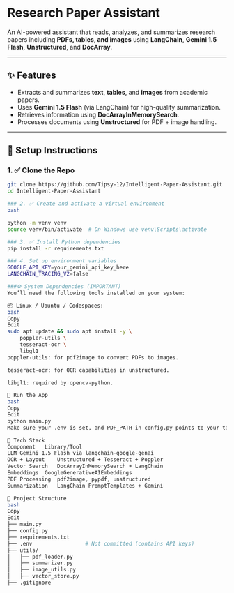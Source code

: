 #  Research Paper Assistant

An AI-powered assistant that reads, analyzes, and summarizes research papers including **PDFs, tables, and images** using **LangChain**, **Gemini 1.5 Flash**, **Unstructured**, and **DocArray**.

---

## ✨ Features

- Extracts and summarizes **text**, **tables**, and **images** from academic papers.
- Uses **Gemini 1.5 Flash** (via LangChain) for high-quality summarization.
- Retrieves information using **DocArrayInMemorySearch**.
- Processes documents using **Unstructured** for PDF + image handling.

---

## 🚀 Setup Instructions

### 1. ✅ Clone the Repo

```bash
git clone https://github.com/Tipsy-12/Intelligent-Paper-Assistant.git
cd Intelligent-Paper-Assistant

### 2. ✅ Create and activate a virtual environment
bash

python -m venv venv
source venv/bin/activate  # On Windows use venv\Scripts\activate

### 3. ✅ Install Python dependencies
pip install -r requirements.txt

### 4. Set up environment variables
GOOGLE_API_KEY=your_gemini_api_key_here
LANGCHAIN_TRACING_V2=false

###⚙️ System Dependencies (IMPORTANT)
You’ll need the following tools installed on your system:

📦 Linux / Ubuntu / Codespaces:
bash
Copy
Edit
sudo apt update && sudo apt install -y \
    poppler-utils \
    tesseract-ocr \
    libgl1
poppler-utils: for pdf2image to convert PDFs to images.

tesseract-ocr: for OCR capabilities in unstructured.

libgl1: required by opencv-python.

🧪 Run the App
bash
Copy
Edit
python main.py
Make sure your .env is set, and PDF_PATH in config.py points to your target PDF.

🧰 Tech Stack
Component	Library/Tool
LLM	Gemini 1.5 Flash via langchain-google-genai
OCR + Layout	Unstructured + Tesseract + Poppler
Vector Search	DocArrayInMemorySearch + LangChain
Embeddings	GoogleGenerativeAIEmbeddings
PDF Processing	pdf2image, pypdf, unstructured
Summarization	LangChain PromptTemplates + Gemini

📁 Project Structure
bash
Copy
Edit
├── main.py
├── config.py
├── requirements.txt
├── .env                 # Not committed (contains API keys)
├── utils/
│   ├── pdf_loader.py
│   ├── summarizer.py
│   ├── image_utils.py
│   ├── vector_store.py
├── .gitignore






